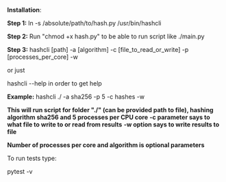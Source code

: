 **Installation**:

**Step 1:**
ln -s /absolute/path/to/hash.py /usr/bin/hashcli

**Step 2:** 
Run "chmod +x hash.py" to be able to run script like ./main.py

**Step 3:**
hashcli [path] -a [algorithm] -c [file_to_read_or_write] -p [processes_per_core] -w

or just

hashcli --help in order to get help

**Example:**
hashcli ./ -a sha256 -p 5 -c hashes -w

 **This will run script for folder "./" (can be provided path to file), hashing algorithm sha256 and 5 processes per CPU core**
**-c parameter says to what file to write to or read from results**
**-w option says to write results to file**
 
 **Number of processes  per core and algorithm is optional parameters**

To run tests type:

pytest -v
